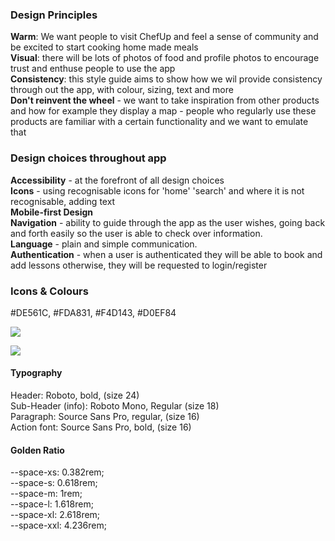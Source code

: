 ### Design Principles

**Warm**: We want people to visit ChefUp and feel a sense of community and be excited to start cooking home made meals <br />
**Visual**: there will be lots of photos of food and profile photos to encourage trust and enthuse people to use the app <br />
**Consistency**: this style guide aims to show how we wil provide consistency through out the app, with colour, sizing, text and more <br />
**Don't reinvent the wheel** - we want to take inspiration from other products and how for example they display a map - people who regularly use these products are familiar with a certain functionality and we want to emulate that <br />


### Design choices throughout app

**Accessibility** - at the forefront of all design choices  <br />
**Icons** - using recognisable icons for 'home' 'search' and where it is not recognisable, adding text  <br />
**Mobile-first Design**  <br />
**Navigation** - ability to guide through the app as the user wishes, going back and forth easily so the user is able to check over information.  <br />
**Language** - plain and simple communication.  <br />
**Authentication** - when a user is authenticated they will be able to book and add lessons otherwise, they will be requested to login/register  <br /> 

### Icons & Colours

#DE561C, #FDA831, #F4D143, #D0EF84

![](https://i.imgur.com/4CSMxOx.png)

![](https://i.imgur.com/MR6TrYA.png)

#### Typography
Header: Roboto, bold, (size 24) <br />
Sub-Header (info): Roboto Mono, Regular (size 18)  <br />
Paragraph: Source Sans Pro, regular, (size 16)  <br />
Action font: Source Sans Pro, bold, (size 16)  <br />



#### Golden Ratio 
--space-xs: 0.382rem; <br />
--space-s: 0.618rem; <br />
--space-m: 1rem; <br />
--space-l: 1.618rem; <br />
--space-xl: 2.618rem; <br />
--space-xxl: 4.236rem; <br />
